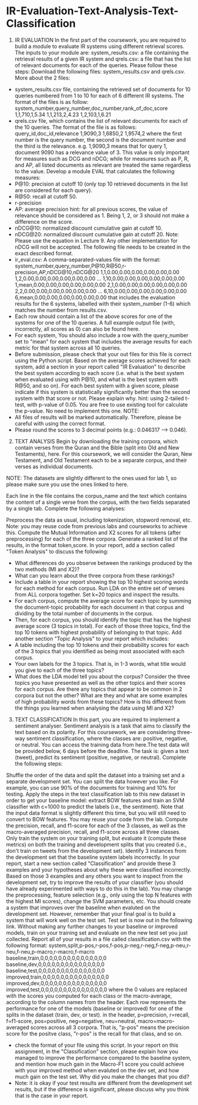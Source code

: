 # IR-Evaluation-Text-Analysis-Text-Classification
1. IR EVALUATION
In the first part of the coursework, you are required to build a module to evaluate IR systems using different retrieval scores. The inputs to your module are:
system_results.csv: a file containing the retrieval results of a given IR system and
qrels.csv: a file that has the list of relevant documents for each of the queries.
Please follow these steps:
Download the following files: system_results.csv and qrels.csv. More about the 2 files:
- system_results.csv file, containing the retrieved set of documents for 10 queries numbered from 1 to 10 for each of 6 different IR systems. The format of the files is as follow:
    system_number,query_number,doc_number,rank_of_doc,score
    1,1,710,1,5.34
    1,1,213,2,4.23
    1,2,103,1,6.21
- qrels.csv file, which contains the list of relevant documents for each of the 10 queries. The format of the file is as follows:
    query_id,doc_id,relevance
    1,9090,3
    1,6850,2
    1,9574,2
where the first number is the query number, the second is the document number and the third is the relevance. e.g. 1,9090,3 means that for query 1, document 9090 has a relevance value of 3. This value is only important for measures such as DCG and nDCG; while for measures such as P, R, and AP, all listed documents as relevant are treated the same regardless to the value.
Develop a module EVAL that calculates the following measures:
- P@10: precision at cutoff 10 (only top 10 retrieved documents in the list are considered for each query).
- R@50: recall at cutoff 50.
- r-precision
- AP: average precision
hint: for all previous scores, the value of relevance should be considered as 1. Being 1, 2, or 3 should not make a difference on the score.
- nDCG@10: normalized discount cumulative gain at cutoff 10.
- nDCG@20: normalized discount cumulative gain at cutoff 20.
Note: Please use the equation in Lecture 9. Any other implementation for nDCG will not be accepted.
The following file needs to be created in the exact described format.
- ir_eval.csv: A comma-separated-values file with the format:
    system_number,query_number,P@10,R@50,r-precision,AP,nDCG@10,nDCG@20
    1,1,0.00,0.00,0.00,0.00,0.00,0.00
    1,2,0.00,0.00,0.00,0.00,0.00,0.00
    ...
    1,10,0.00,0.00,0.00,0.00,0.00,0.00
    1,mean,0.00,0.00,0.00,0.00,0.00,0.00
    2,1,0.00,0.00,0.00,0.00,0.00,0.00
    2,2,0.00,0.00,0.00,0.00,0.00,0.00
    ...
    6,10,0.00,0.00,0.00,0.00,0.00,0.00
    6,mean,0.00,0.00,0.00,0.00,0.00,0.00
that includes the evaluation results for the 6 systems, labelled with their system_number (1-6) which matches the number from results.csv.
- Each row should contain a list of the above scores for one of the systems for one of the 10 queries. A full example output file (with, incorrectly, all scores as 0) can also be found here.
- For each system, You should also include a row with the query_number set to "mean" for each system that includes the average results for each metric for that system across all 10 queries.
- Before submission, please check that your out files for this file is correct using the Python script.
Based on the average scores achieved for each system, add a section in your report called "IR Evaluation" to describe the best system according to each score (i.e. what is the best system when evaluated using with P@10, and what is the best system with R@50, and so on). For each best system with a given score, please indicate if this system is statistically significantly better than the second system with that score or not. Please explain why.
hint: using 2-tailed t-test, with p-value of 0.05. You are free to use existing tool for calculate the p-value. No need to implement this one.
NOTE:
- All files of results will be marked automatically. Therefore, please be careful with using the correct format.
- Please round the scores to 3 decimal points (e.g.: 0.046317 --> 0.046).
2. TEXT ANALYSIS
Begin by downloading the training corpora, which contain verses from the Quran and the Bible (split into Old and New Testaments), here. For this coursework, we will consider the Quran, New Testament, and Old Testament each to be a separate corpus, and their verses as individual documents.

NOTE: The datasets are slightly different to the ones used for lab 1, so please make sure you use the ones linked to here.

Each line in the file contains the corpus_name and the text which contains the content of a single verse from the corpus, with the two fields separated by a single tab. Complete the following analyses:

Preprocess the data as usual, including tokenization, stopword removal, etc. Note: you may reuse code from previous labs and courseworks to achieve this.
Compute the Mutual Information and Χ2 scores for all tokens (after preprocessing) for each of the three corpora. Generate a ranked list of the results, in the format token,score.
In your report, add a section called "Token Analysis" to discuss the following:
- What differences do you observe between the rankings produced by the two methods (MI and Χ2)?
- What can you learn about the three corpora from these rankings?
- Include a table in your report showing the top 10 highest scoring words for each method for each corpus.
Run LDA on the entire set of verses from ALL corpora together. Set k=20 topics and inspect the results.
- For each corpus, compute the average score for each topic by summing the document-topic probability for each document in that corpus and dividing by the total number of documents in the corpus.
- Then, for each corpus, you should identify the topic that has the highest average score (3 topics in total). For each of those three topics, find the top 10 tokens with highest probability of belonging to that topic.
Add another section "Topic Analysis" to your report which includes:
- A table including the top 10 tokens and their probability scores for each of the 3 topics that you identified as being most associated with each corpus.
- Your own labels for the 3 topics. That is, in 1-3 words, what title would you give to each of the three topics?
- What does the LDA model tell you about the corpus? Consider the three topics you have presented as well as the other topics and their scores for each corpus. Are there any topics that appear to be common in 2 corpora but not the other? What are they and what are some examples of high probability words from these topics? How is this different from the things you learned when analysing the data using MI and Χ2?
3. TEXT CLASSIFICATION
In this part, you are required to implement a sentiment analyser. Sentiment analysis is a task that aims to classify the text based on its polarity. For this coursework, we are considering three-way sentiment classification, where the classes are: positive, negative, or neutral. You can access the training data from here.The test data will be provided below, 6 days before the deadline. The task is: given a text (tweet), predict its sentiment (positive, negative, or neutral). Complete the following steps:

Shuffle the order of the data and split the dataset into a training set and a separate development set. You can split the data however you like. For example, you can use 90% of the documents for training and 10% for testing.
Apply the steps in the text classification lab to this new dataset in order to get your baseline model: extract BOW features and train an SVM classifier with c=1000 to predict the labels (i.e., the sentiment). Note that the input data format is slightly different this time, but you will still need to convert to BOW features. You may reuse your code from the lab.
Compute the precision, recall, and f1-score for each of the 3 classes, as well as the macro-averaged precision, recall, and f1-score across all three classes. Only train the system on your training split, but evaluate it (compute these metrics) on both the training and development splits that you created (i.e., don't train on tweets from the development set).
Identify 3 instances from the development set that the baseline system labels incorrectly. In your report, start a new section called "Classification" and provide these 3 examples and your hypotheses about why these were classified incorrectly.
Based on those 3 examples and any others you want to inspect from the development set, try to improve the results of your classifier (you should have already experimented with ways to do this in the lab). You may change the preprocessing, feature selection (e.g., only using the top N features with the highest MI scores), change the SVM parameters, etc. You should create a system that improves over the baseline when evaluted on the development set. However, remember that your final goal is to build a system that will work well on the test set.
Test set is now out in the following link. Without making any further changes to your baseline or improved models, train on your training set and evaluate on the new test set you just collected. Report all of your results in a file called classification.csv with the following format:
    system,split,p-pos,r-pos,f-pos,p-neg,r-neg,f-neg,p-neu,r-neu,f-neu,p-macro,r-macro,f-macro
    baseline,train,0,0,0,0,0,0,0,0,0,0,0,0,0,0,0
    baseline,dev,0,0,0,0,0,0,0,0,0,0,0,0,0,0,0
    baseline,test,0,0,0,0,0,0,0,0,0,0,0,0,0,0,0
    improved,train,0,0,0,0,0,0,0,0,0,0,0,0,0,0,0
    improved,dev,0,0,0,0,0,0,0,0,0,0,0,0,0,0,0
    improved,test,0,0,0,0,0,0,0,0,0,0,0,0,0,0,0
where the 0 values are replaced with the scores you computed for each class or the macro-average, according to the column names from the header. Each row represents the performance for one of the models (baseline or improved) for one of the splits in the dataset (train, dev, or test).
in the header, p=precision, r=recall, f=f1-score, pos=positive, neg=negative, neu=neutral, macro=macro-averaged scores across all 3 corpora. That is, "p-pos" means the precision score for the positve class, "r-pos" is the recall for that class, and so on.
- check the format of your file using this script.
In your report on this assignment, in the "Classification" section, please explain how you managed to improve the performance compared to the baseline system, and mention how much gain in the Macro-F1 score you could achieve with your improved method when evaluted on the dev set, and how much gain on the test set. Why did you make the changes that you did?
- Note: it is okay if your test results are different from the development set results, but if the difference is significant, please discuss why you think that is the case in your report.
